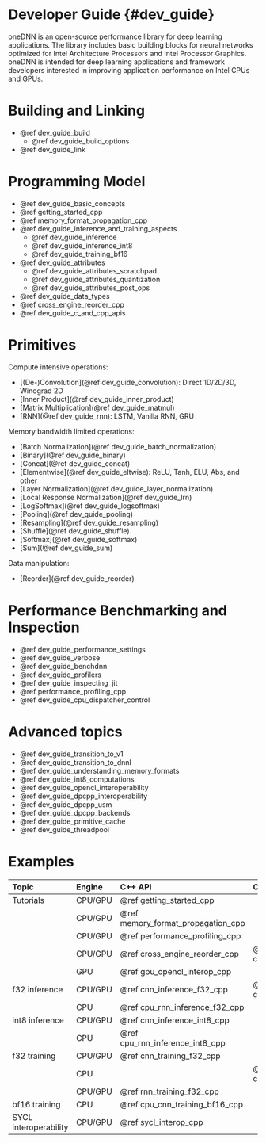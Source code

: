 Developer Guide {#dev_guide}
============================

oneDNN is an open-source performance library for deep learning applications.
The library includes basic building blocks for neural networks optimized
for Intel Architecture Processors and Intel Processor Graphics.
oneDNN is intended for deep learning applications and framework
developers interested in improving application performance
on Intel CPUs and GPUs.

# Building and Linking

 * @ref dev_guide_build
    * @ref dev_guide_build_options
 * @ref dev_guide_link

# Programming Model

 * @ref dev_guide_basic_concepts
 * @ref getting_started_cpp
 * @ref memory_format_propagation_cpp
 * @ref dev_guide_inference_and_training_aspects
   * @ref dev_guide_inference
   * @ref dev_guide_inference_int8
   * @ref dev_guide_training_bf16
 * @ref dev_guide_attributes
   * @ref dev_guide_attributes_scratchpad
   * @ref dev_guide_attributes_quantization
   * @ref dev_guide_attributes_post_ops
 * @ref dev_guide_data_types
 * @ref cross_engine_reorder_cpp
 * @ref dev_guide_c_and_cpp_apis

# Primitives

Compute intensive operations:
 * [(De-)Convolution](@ref dev_guide_convolution): Direct 1D/2D/3D, Winograd 2D
 * [Inner Product](@ref dev_guide_inner_product)
 * [Matrix Multiplication](@ref dev_guide_matmul)
 * [RNN](@ref dev_guide_rnn): LSTM, Vanilla RNN, GRU

Memory bandwidth limited operations:
 * [Batch Normalization](@ref dev_guide_batch_normalization)
 * [Binary](@ref dev_guide_binary)
 * [Concat](@ref dev_guide_concat)
 * [Elementwise](@ref dev_guide_eltwise): ReLU, Tanh, ELU, Abs, and other
 * [Layer Normalization](@ref dev_guide_layer_normalization)
 * [Local Response Normalization](@ref dev_guide_lrn)
 * [LogSoftmax](@ref dev_guide_logsoftmax)
 * [Pooling](@ref dev_guide_pooling)
 * [Resampling](@ref dev_guide_resampling)
 * [Shuffle](@ref dev_guide_shuffle)
 * [Softmax](@ref dev_guide_softmax)
 * [Sum](@ref dev_guide_sum)

Data manipulation:
 * [Reorder](@ref dev_guide_reorder)

# Performance Benchmarking and Inspection

 * @ref dev_guide_performance_settings
 * @ref dev_guide_verbose
 * @ref dev_guide_benchdnn
 * @ref dev_guide_profilers
 * @ref dev_guide_inspecting_jit
 * @ref performance_profiling_cpp
 * @ref dev_guide_cpu_dispatcher_control

# Advanced topics

 * @ref dev_guide_transition_to_v1
 * @ref dev_guide_transition_to_dnnl
 * @ref dev_guide_understanding_memory_formats
 * @ref dev_guide_int8_computations
 * @ref dev_guide_opencl_interoperability
 * @ref dev_guide_dpcpp_interoperability
 * @ref dev_guide_dpcpp_usm
 * @ref dev_guide_dpcpp_backends
 * @ref dev_guide_primitive_cache
 * @ref dev_guide_threadpool

# Examples

| Topic                          | Engine   | C++ API                                | C API                        |
| :----                          | :---     | :----                                  | :---                         |
| Tutorials                      | CPU/GPU  | @ref getting_started_cpp               |                              |
|                                | CPU/GPU  | @ref memory_format_propagation_cpp     |                              |
|                                | CPU/GPU  | @ref performance_profiling_cpp         |                              |
|                                | CPU/GPU  | @ref cross_engine_reorder_cpp          | @ref cross_engine_reorder_c  |
|                                | GPU      | @ref gpu_opencl_interop_cpp            |                              |
| f32 inference                  | CPU/GPU  | @ref cnn_inference_f32_cpp             | @ref cnn_inference_f32_c     |
|                                | CPU      | @ref cpu_rnn_inference_f32_cpp         |                              |
| int8 inference                 | CPU/GPU  | @ref cnn_inference_int8_cpp            |                              |
|                                | CPU      | @ref cpu_rnn_inference_int8_cpp        |                              |
| f32 training                   | CPU/GPU  | @ref cnn_training_f32_cpp              |                              |
|                                | CPU      |                                        | @ref cpu_cnn_training_f32_c  |
|                                | CPU/GPU  | @ref rnn_training_f32_cpp              |                              |
| bf16 training                  | CPU      | @ref cpu_cnn_training_bf16_cpp         |                              |
| SYCL interoperability          | CPU/GPU  | @ref sycl_interop_cpp                  |                              |
